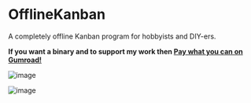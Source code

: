 # OfflineKanban
A completely offline Kanban program for hobbyists and DIY-ers. 

<dl>
  <b>If you want a binary and to support my work then   <a class="gumroad-button" href="https://alwaysoffline.gumroad.com/l/OfflineKanban" data-gumroad-overlay-checkout="true">Pay what you can on Gumroad!</a></b>
</dl>


![image](https://github.com/AlwaysOfflineSoftware/OfflineKanban/assets/9456373/6127c3dc-9f70-45ee-bc24-effe520cd417)

![image](https://github.com/AlwaysOfflineSoftware/OfflineKanban/assets/9456373/c934c716-9542-446c-b14e-e39976663c11)

